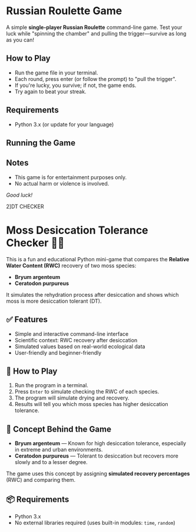 # Russian Roulette Game

A simple **single-player Russian Roulette** command-line game. Test your luck while "spinning the chamber" and pulling the trigger—survive as long as you can!

## How to Play

- Run the game file in your terminal.
- Each round, press enter (or follow the prompt) to "pull the trigger".
- If you're lucky, you survive; if not, the game ends.
- Try again to beat your streak.

## Requirements

- Python 3.x (or update for your language)

## Running the Game


## Notes

- This game is for entertainment purposes only.
- No actual harm or violence is involved.

*Good luck!*


2]DT CHECKER

# Moss Desiccation Tolerance Checker 🧪🌿

This is a fun and educational Python mini-game that compares the **Relative Water Content (RWC)** recovery of two moss species:  
- **Bryum argenteum**  
- **Ceratodon purpureus**

It simulates the rehydration process after desiccation and shows which moss is more desiccation tolerant (DT).

## ✅ Features

- Simple and interactive command-line interface
- Scientific context: RWC recovery after desiccation
- Simulated values based on real-world ecological data
- User-friendly and beginner-friendly

## 📜 How to Play

1. Run the program in a terminal.
2. Press `Enter` to simulate checking the RWC of each species.
3. The program will simulate drying and recovery.
4. Results will tell you which moss species has higher desiccation tolerance.

## 🧠 Concept Behind the Game

- **Bryum argenteum** — Known for high desiccation tolerance, especially in extreme and urban environments.
- **Ceratodon purpureus** — Tolerant to desiccation but recovers more slowly and to a lesser degree.

The game uses this concept by assigning **simulated recovery percentages** (RWC) and comparing them.

## 📦 Requirements

- Python 3.x
- No external libraries required (uses built-in modules: `time`, `random`)



